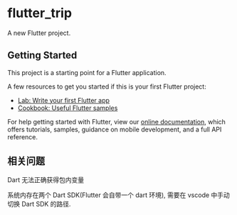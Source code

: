 # flutter_trip

A new Flutter project.

## Getting Started

This project is a starting point for a Flutter application.

A few resources to get you started if this is your first Flutter project:

- [Lab: Write your first Flutter app](https://flutter.dev/docs/get-started/codelab)
- [Cookbook: Useful Flutter samples](https://flutter.dev/docs/cookbook)

For help getting started with Flutter, view our 
[online documentation](https://flutter.dev/docs), which offers tutorials, 
samples, guidance on mobile development, and a full API reference.

## 相关问题

Dart 无法正确获得包内变量

系统内存在两个 Dart SDK(Flutter 会自带一个 dart 环境), 需要在 vscode 中手动切换 Dart SDK 的路径.
